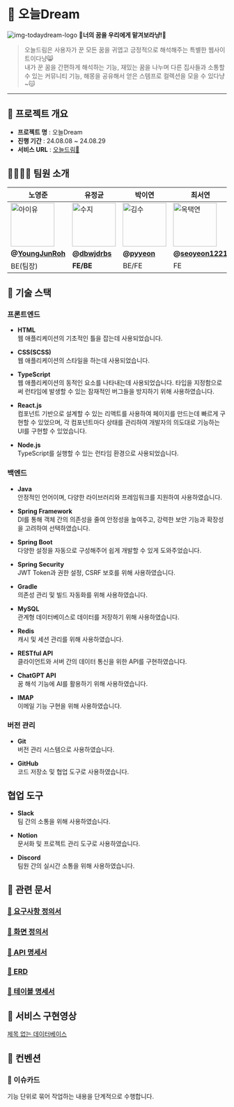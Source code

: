 # 🌙 오늘Dream
![img-todaydream-logo](https://github.com/user-attachments/assets/8ec605bf-7150-4a06-8901-9296f7cd4c82)
**🐾너의 꿈을 우리에게 맡겨보라냥!🐾**

> 오늘드림은 사용자가 꾼 모든 꿈을 귀엽고 긍정적으로 해석해주는 특별한 웹사이트이다냥😸  
> 내가 꾼 꿈을 간편하게 해석하는 기능, 재밌는 꿈을 나누며 다른 집사들과 소통할 수 있는 커뮤니티 기능, 해몽을 공유해서 얻은 스템프로 컬렉션을 모을 수 있다냥~😽

---

## **🐾 프로젝트 개요**

- **프로젝트 명** : 오늘Dream
- **진행 기간** : 24.08.08 ~ 24.08.29
- **서비스 URL** : [오늘드림🌙](http://dream-high.s3-website.ap-northeast-2.amazonaws.com)

## 👨‍👩‍👧‍👦 팀원 소개

| 노영준 | 유정균 | 박이연 | 최서연 |
| --- | --- | --- | --- |
| <img alt="아이유" src="https://github.com/user-attachments/assets/0291168a-4ba3-4480-b47a-a984d190a4c0" height="100" width="100"> | <img alt="수지" src="https://github.com/user-attachments/assets/09b15f39-fef0-42b9-9005-1cf1205cec13" height="100" width="100"> | <img alt="김수" src="https://github.com/user-attachments/assets/73a4a062-ec40-4ce5-8115-8e8b623f0e9c" height="100" width="100"> | <img alt="옥택연" src="https://github.com/user-attachments/assets/8952b2c0-accf-45df-a68a-38f74cbf4760" height="100" width="100"> |
|  **@[YoungJunRoh](https://github.com/YoungJunRoh)** | **@[dbwjdrbs](https://github.com/dbwjdrbs)** | **@[pyyeon](https://github.com/pyyeon)** | **@[seoyeon1221](https://github.com/seoyeon1221)** |
| BE(팀장) | **FE/BE** | BE/FE | FE |

## 🔧 기술 스택

### 프론트엔드

- **HTML**  
  웹 애플리케이션의 기초적인 틀을 잡는데 사용되었습니다.

- **CSS(SCSS)**  
  웹 애플리케이션의 스타일을 하는데 사용되었습니다.

- **TypeScript**  
  웹 애플리케이션의 동적인 요소를 나타내는데 사용되었습니다. 타입을 지정함으로써 런타임에 발생할 수 있는 잠재적인 버그들을 방지하기 위해 사용하였습니다.

- **React.js**  
  컴포넌트 기반으로 설계할 수 있는 리액트를 사용하여 페이지를 만드는데 빠르게 구현할 수 있었으며, 각 컴포넌트마다 상태를 관리하여 개발자의 의도대로 기능하는 UI를 구현할 수 있었습니다.

- **Node.js**  
  TypeScript를 실행할 수 있는 런타임 환경으로 사용되었습니다.

### 백엔드

- **Java**  
  안정적인 언어이며, 다양한 라이브러리와 프레임워크를 지원하여 사용하였습니다.

- **Spring Framework**  
  DI를 통해 객체 간의 의존성을 줄여 안정성을 높여주고, 강력한 보안 기능과 확장성을 고려하여 선택하였습니다.

- **Spring Boot**  
  다양한 설정을 자동으로 구성해주어 쉽게 개발할 수 있게 도와주었습니다.

- **Spring Security**  
  JWT Token과 권한 설정, CSRF 보호를 위해 사용하였습니다.

- **Gradle**  
  의존성 관리 및 빌드 자동화를 위해 사용하였습니다.

- **MySQL**  
  관계형 데이터베이스로 데이터를 저장하기 위해 사용하였습니다.

- **Redis**  
  캐시 및 세션 관리를 위해 사용하였습니다.

- **RESTful API**  
  클라이언트와 서버 간의 데이터 통신을 위한 API를 구현하였습니다.

- **ChatGPT API**  
  꿈 해석 기능에 AI를 활용하기 위해 사용하였습니다.

- **IMAP**  
  이메일 기능 구현을 위해 사용하였습니다.

### 버전 관리

- **Git**  
  버전 관리 시스템으로 사용하였습니다.

- **GitHub**  
  코드 저장소 및 협업 도구로 사용하였습니다.

## 협업 도구

- **Slack**  
  팀 간의 소통을 위해 사용하였습니다.

- **Notion**  
  문서화 및 프로젝트 관리 도구로 사용하였습니다.

- **Discord**  
  팀원 간의 실시간 소통을 위해 사용하였습니다.

## 📝 관련 문서

### [📌 요구사항 정의서](https://docs.google.com/spreadsheets/d/1qzhb_oEDEH0xv-lgL2qR8dNnNTfn68S_bpCDJuqqeBM/edit?usp=sharing)

### [📌 화면 정의서](https://www.figma.com/design/dqO4svkCthisCM0PAsk7fR/Untitled?node-id=1-3&t=4RKaSdSojGYvGZrs-1)

### [📌 API 명세서](https://documenter.getpostman.com/view/27565928/2s9Y5YS34h)

### [📌 ERD](https://dbdiagram.io/d/66b6f5048b4bb5230ebce75e)

### [📌 테이블 명세서](https://docs.google.com/spreadsheets/d/1iGVmgPvAAahtYpBVrxKH6izWXMS8908Q0CTxGMoPeoo/edit?usp=sharing)

## 📜 서비스 구현영상

[제목 없는 데이터베이스](https://www.notion.so/78baad5aef8d4c1f8808adf5945136d1?pvs=21)

## 🤙 컨벤션

### 📌 이슈카드
기능 단위로 묶어 작업하는 내용을 단계적으로 수행합니다.

